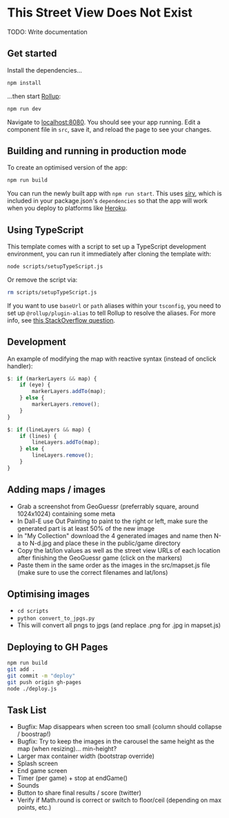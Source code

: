 # This Street View Does Not Exist

TODO: Write documentation

## Get started

Install the dependencies...

```bash
npm install
```

...then start [Rollup](https://rollupjs.org):

```bash
npm run dev
```

Navigate to [localhost:8080](http://localhost:8080). You should see your app running. Edit a component file in `src`, save it, and reload the page to see your changes.

## Building and running in production mode

To create an optimised version of the app:

```bash
npm run build
```

You can run the newly built app with `npm run start`. This uses [sirv](https://github.com/lukeed/sirv), which is included in your package.json's `dependencies` so that the app will work when you deploy to platforms like [Heroku](https://heroku.com).

## Using TypeScript

This template comes with a script to set up a TypeScript development environment, you can run it immediately after cloning the template with:

```bash
node scripts/setupTypeScript.js
```

Or remove the script via:

```bash
rm scripts/setupTypeScript.js
```

If you want to use `baseUrl` or `path` aliases within your `tsconfig`, you need to set up `@rollup/plugin-alias` to tell Rollup to resolve the aliases. For more info, see [this StackOverflow question](https://stackoverflow.com/questions/63427935/setup-tsconfig-path-in-svelte).

## Development

An example of modifying the map with reactive syntax (instead of onclick handler):

```javascript
$: if (markerLayers && map) {
    if (eye) {
        markerLayers.addTo(map);
    } else {
        markerLayers.remove();
    }
}

$: if (lineLayers && map) {
    if (lines) {
        lineLayers.addTo(map);
    } else {
        lineLayers.remove();
    }
}
```

## Adding maps / images

- Grab a screenshot from GeoGuessr (preferrably square, around 1024x1024) containing some meta
- In Dall-E use Out Painting to paint to the right or left, make sure the generated part is at least 50% of the new image
- In "My Collection" download the 4 generated images and name then N-a to N-d.jpg and place these in the public/game directory
- Copy the lat/lon values as well as the street view URLs of each location after finishing the GeoGuessr game (click on the markers)
- Paste them in the same order as the images in the src/mapset.js file (make sure to use the correct filenames and lat/lons)

## Optimising images

- `cd scripts`
- `python convert_to_jpgs.py`
- This will convert all pngs to jpgs (and replace .png for .jpg in mapset.js)

## Deploying to GH Pages

```bash
npm run build
git add .
git commit -m "deploy"
git push origin gh-pages
node ./deploy.js
```

## Task List

- Bugfix: Map disappears when screen too small (column should collapse / boostrap!)
- Bugfix: Try to keep the images in the carousel the same height as the map (when resizing)... min-height?
- Larger max container width (bootstrap override)
- Splash screen
- End game screen
- Timer (per game) + stop at endGame()
- Sounds
- Button to share final results / score (twitter)
- Verify if Math.round is correct or switch to floor/ceil (depending on max points, etc.)
